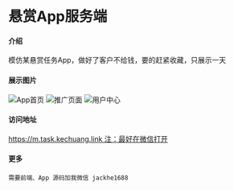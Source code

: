 # 悬赏App服务端

#### 介绍
模仿某悬赏任务App，做好了客户不给钱，要的赶紧收藏，只展示一天

#### 展示图片
![App首页](https://images.gitee.com/uploads/images/2020/1215/174924_121188a3_5096724.png "屏幕快照 2020-12-15 下午5.48.17.png")
![推广页面](https://images.gitee.com/uploads/images/2020/1215/175012_02039f9a_5096724.png "屏幕快照 2020-12-15 下午5.48.49.png")
![用户中心](https://images.gitee.com/uploads/images/2020/1215/175030_cb30f029_5096724.png "屏幕快照 2020-12-15 下午5.49.09.png")

#### 访问地址

[https://m.task.kechuang.link 注：最好在微信打开](https://m.task.kechuang.link)

#### 更多

    需要前端、App 源码加我微信 jackhe1688